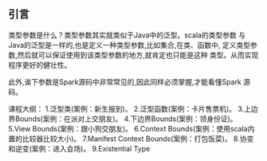 ## 引言
类型参数是什么？类型参数其实就类似于Java中的泛型。scala的类型参数
与Java的泛型是一样的,也是定义一种类型参数,比如集合,在类、函数中,
定义类型参数,然后就可以保证使用到该类型参数的地方,就肯定也只能是这种
类型。从而实现程序更好的健壮性。

此外,诶下参数是Spark源码中非常常见的,因此同样必须掌握,才能看懂Spark
源码。

课程大纲：
1.泛型类(案例：新生报到)。
2.泛型函数(案例：卡片售票机)。
3.上边界Bounds(案例：在派对上交朋友)。
4.下边界Bounds(案例：领身份证)。
5.View Bounds(案例：跟小狗交朋友)。
6.Context Bounds(案例：使用scala内置的比较器比较大小)。
7.Manifest Context Bounds(案例：打包饭菜)。
8.协变和逆变(案例：进入会场)。
9.Existential Type